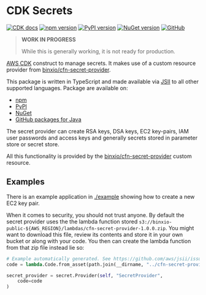 # CDK Secrets

[![CDK docs](https://img.shields.io/badge/CDK-docs-orange)](https://awscdk.io/packages/cdk-secrets@0.4.0)
[![npm version](https://badge.fury.io/js/cdk-secrets.svg)](https://www.npmjs.com/package/cdk-secrets)
[![PyPI version](https://badge.fury.io/py/cdk-secrets.svg)](https://pypi.org/project/cdk-secrets/)
[![NuGet version](https://badge.fury.io/nu/CDK.Secrets.svg)](https://www.nuget.org/packages/CDK.Secrets/)
[![GitHub](https://img.shields.io/github/license/udondan/cdk-secrets)](https://github.com/udondan/cdk-secrets/blob/master/LICENSE)

> **WORK IN PROGRESS**
>
> While this is generally working, it is not ready for production.

[AWS CDK](https://aws.amazon.com/cdk/) construct to manage secrets. It makes use of a custom resource provider from [binxio/cfn-secret-provider](https://github.com/binxio/cfn-secret-provider).

This package is written in TypeScript and made available via [JSII](https://github.com/aws/jsii) to all other supported languages. Package are available on:

* [npm](https://www.npmjs.com/package/cdk-secrets)
* [PyPI](https://pypi.org/project/cdk-secrets/)
* [NuGet](https://www.nuget.org/packages/CDK.Secrets/)
* [GitHub packages for Java](https://github.com/udondan/cdk-secrets/packages/99420)

The secret provider can create RSA keys, DSA keys, EC2 key-pairs, IAM user passwords and access keys and generally secrets stored in parameter store or secret store.

All this functionality is provided by the [binxio/cfn-secret-provider](https://github.com/binxio/cfn-secret-provider) custom resource.

## Examples

There is an example application in [./example](https://github.com/udondan/cdk-secrets/blob/master/example) showing how to create a new EC2 key pair.

When it comes to security, you should not trust anyone. By default the secret provider uses the the lambda function stored `s3://binxio-public-${AWS_REGION}/lambdas/cfn-secret-provider-1.0.0.zip`. You might want to download this file, review its contents and store it in your own bucket or along with your code. You then can create the lambda function from that zip file instead lie so:

```python
# Example automatically generated. See https://github.com/aws/jsii/issues/826
code = lambda.Code.from_asset(path.join(__dirname, "../cfn-secret-provider-1.0.0.zip"))

secret_provider = secret.Provider(self, "SecretProvider",
    code=code
)
```
